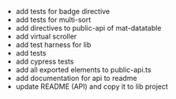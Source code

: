* add tests for badge directive
* add tests for multi-sort
* add directives to public-api of mat-datatable
* add virtual scroller
* add test harness for lib
* add tests
* add cypress tests
* add all exported elements to public-api.ts
* add documentation for api to readme
* update README (API) and copy it to lib project
